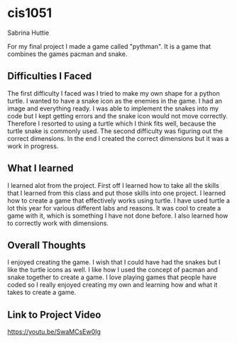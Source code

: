 # cis1051
Sabrina Huttie 

For my final project I made a game called "pythman". It is a game that combines the games pacman and snake. 


## Difficulties I Faced
The first difficulty I faced was I tried to make my own shape for a python turtle. I wanted to have a snake icon as the enemies in the game. I had an image and everything ready. I was able to implement the snakes into my code but I kept getting errors and the snake icon would not move correctly. Therefore I resorted to using a turtle which I think fits well, because the turtle snake is commonly used. The second difficulty was figuring out the correct dimensions. In the end I created the correct dimensions but it was a work in progress. 



## What I learned
I learned alot from the project. First off I learned how to take all the skills that I learned from this class and put those skills into one project. I learned how to create a game that effectively works using turtle. I have used turtle a lot this year for various different labs and reasons. It was cool to create a game with it, which is something I have not done before. I also learned how to correctly work with dimensions. 



## Overall Thoughts 
I enjoyed creating the game. I wish that I could have had the snakes but I like the turtle icons as well. I like how I used the concept of pacman and snake together to create a game. I love playing games that people have coded so I really enjoyed creating my own and learning how and what it takes to create a game. 

## Link to Project Video 
https://youtu.be/SwaMCsEw0Ig

